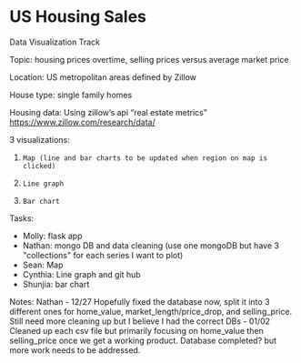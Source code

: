# US Housing Sales
Data Visualization Track

Topic: housing prices overtime, selling prices versus average market price

Location: US metropolitan areas defined by Zillow

House type: single family homes

Housing data:
Using zillow’s api “real estate metrics”
https://www.zillow.com/research/data/

3 visualizations:
1.     Map (line and bar charts to be updated when region on map is clicked)
2.     Line graph 
3.     Bar chart

Tasks:
- Molly: flask app
- Nathan: mongo DB and data cleaning (use one mongoDB but have 3 "collections" for each series I want to plot)
- Sean: Map
- Cynthia: Line graph and git hub
- Shunjia: bar chart


Notes:
Nathan - 12/27 Hopefully fixed the database now, split it into 3 different ones for home_value, market_length/price_drop, and selling_price. Still need more cleaning up but I believe I had the correct DBs - 01/02 Cleaned up each csv file but primarily focusing on home_value then selling_price once we get a working product. Database completed? but more work needs to be addressed.